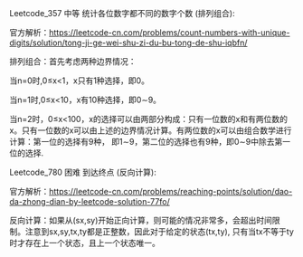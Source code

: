 Leetcode_357 中等 统计各位数字都不同的数字个数 (排列组合):

官方解析：https://leetcode-cn.com/problems/count-numbers-with-unique-digits/solution/tong-ji-ge-wei-shu-zi-du-bu-tong-de-shu-iqbfn/

排列组合：首先考虑两种边界情况：

当n=0时,0≤x<1，x只有1种选择，即0。

当n=1时,0≤x<10，x有10种选择，即0∼9。

当n=2时，0≤x<100，x的选择可以由两部分构成：只有一位数的x和有两位数的x。只有一位数的x可以由上述的边界情况计算。有两位数的x可以由组合数学进行计算：第一位的选择有9种，
即1∼9，第二位的选择也有9种，即0∼9中除去第一位的选择.

Leetcode_780 困难 到达终点 (反向计算):

官方解析：https://leetcode-cn.com/problems/reaching-points/solution/dao-da-zhong-dian-by-leetcode-solution-77fo/

反向计算：如果从(sx,sy)开始正向计算，则可能的情况非常多，会超出时间限制。注意到sx,sy,tx,ty都是正整数，因此对于给定的状态(tx,ty),
只有当tx不等于ty时才存在上一个状态，且上一个状态唯一。








